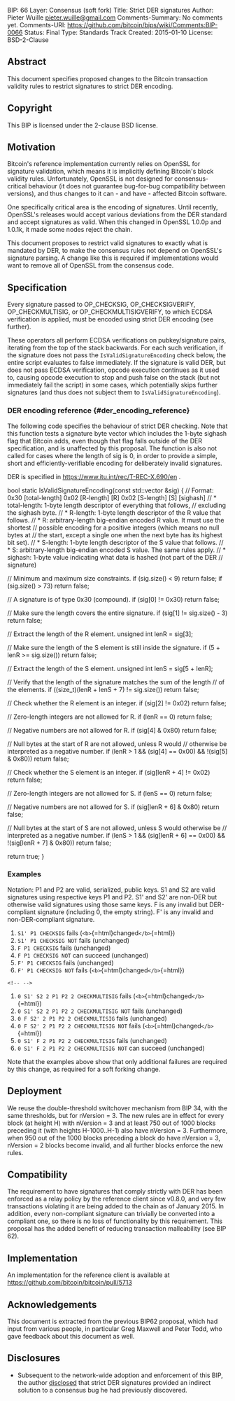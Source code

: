 BIP: 66
Layer: Consensus (soft fork)
Title: Strict DER signatures
Author: Pieter Wuille <pieter.wuille@gmail.com>
Comments-Summary: No comments yet.
Comments-URI: https://github.com/bitcoin/bips/wiki/Comments:BIP-0066
Status: Final
Type: Standards Track
Created: 2015-01-10
License: BSD-2-Clause

## Abstract

This document specifies proposed changes to the Bitcoin transaction
validity rules to restrict signatures to strict DER encoding.

## Copyright

This BIP is licensed under the 2-clause BSD license.

## Motivation

Bitcoin\'s reference implementation currently relies on OpenSSL for
signature validation, which means it is implicitly defining Bitcoin\'s
block validity rules. Unfortunately, OpenSSL is not designed for
consensus-critical behaviour (it does not guarantee bug-for-bug
compatibility between versions), and thus changes to it can - and have -
affected Bitcoin software.

One specifically critical area is the encoding of signatures. Until
recently, OpenSSL\'s releases would accept various deviations from the
DER standard and accept signatures as valid. When this changed in
OpenSSL 1.0.0p and 1.0.1k, it made some nodes reject the chain.

This document proposes to restrict valid signatures to exactly what is
mandated by DER, to make the consensus rules not depend on OpenSSL\'s
signature parsing. A change like this is required if implementations
would want to remove all of OpenSSL from the consensus code.

## Specification

Every signature passed to OP_CHECKSIG, OP_CHECKSIGVERIFY,
OP_CHECKMULTISIG, or OP_CHECKMULTISIGVERIFY, to which ECDSA verification
is applied, must be encoded using strict DER encoding (see further).

These operators all perform ECDSA verifications on pubkey/signature
pairs, iterating from the top of the stack backwards. For each such
verification, if the signature does not pass the
`IsValidSignatureEncoding` check below, the entire script evaluates to
false immediately. If the signature is valid DER, but does not pass
ECDSA verification, opcode execution continues as it used to, causing
opcode execution to stop and push false on the stack (but not
immediately fail the script) in some cases, which potentially skips
further signatures (and thus does not subject them to
`IsValidSignatureEncoding`).

### DER encoding reference {#der_encoding_reference}

The following code specifies the behaviour of strict DER checking. Note
that this function tests a signature byte vector which includes the
1-byte sighash flag that Bitcoin adds, even though that flag falls
outside of the DER specification, and is unaffected by this proposal.
The function is also not called for cases where the length of sig is 0,
in order to provide a simple, short and efficiently-verifiable encoding
for deliberately invalid signatures.

DER is specified in <https://www.itu.int/rec/T-REC-X.690/en> .

bool static IsValidSignatureEncoding(const std::vector<unsigned char> &sig) {
// Format: 0x30 [total-length] 0x02 [R-length] [R] 0x02 [S-length] [S] [sighash]
// * total-length: 1-byte length descriptor of everything that follows,
//   excluding the sighash byte.
// * R-length: 1-byte length descriptor of the R value that follows.
// * R: arbitrary-length big-endian encoded R value. It must use the shortest
//   possible encoding for a positive integers (which means no null bytes at
//   the start, except a single one when the next byte has its highest bit set).
// * S-length: 1-byte length descriptor of the S value that follows.
// * S: arbitrary-length big-endian encoded S value. The same rules apply.
// * sighash: 1-byte value indicating what data is hashed (not part of the DER
//   signature)

// Minimum and maximum size constraints.
if (sig.size() < 9) return false;
if (sig.size() > 73) return false;

// A signature is of type 0x30 (compound).
if (sig[0] != 0x30) return false;

// Make sure the length covers the entire signature.
if (sig[1] != sig.size() - 3) return false;

// Extract the length of the R element.
unsigned int lenR = sig[3];

// Make sure the length of the S element is still inside the signature.
if (5 + lenR >= sig.size()) return false;

// Extract the length of the S element.
unsigned int lenS = sig[5 + lenR];

// Verify that the length of the signature matches the sum of the length
// of the elements.
if ((size_t)(lenR + lenS + 7) != sig.size()) return false;

// Check whether the R element is an integer.
if (sig[2] != 0x02) return false;

// Zero-length integers are not allowed for R.
if (lenR == 0) return false;

// Negative numbers are not allowed for R.
if (sig[4] & 0x80) return false;

// Null bytes at the start of R are not allowed, unless R would
// otherwise be interpreted as a negative number.
if (lenR > 1 && (sig[4] == 0x00) && !(sig[5] & 0x80)) return false;

// Check whether the S element is an integer.
if (sig[lenR + 4] != 0x02) return false;

// Zero-length integers are not allowed for S.
if (lenS == 0) return false;

// Negative numbers are not allowed for S.
if (sig[lenR + 6] & 0x80) return false;

// Null bytes at the start of S are not allowed, unless S would otherwise be
// interpreted as a negative number.
if (lenS > 1 && (sig[lenR + 6] == 0x00) && !(sig[lenR + 7] & 0x80)) return false;

return true;
}

### Examples

Notation: P1 and P2 are valid, serialized, public keys. S1 and S2 are
valid signatures using respective keys P1 and P2. S1\' and S2\' are
non-DER but otherwise valid signatures using those same keys. F is any
invalid but DER-compliant signature (including 0, the empty string). F\'
is any invalid and non-DER-compliant signature.

1.  `S1' P1 CHECKSIG` fails (`<b>`{=html}changed`</b>`{=html})
2.  `S1' P1 CHECKSIG NOT` fails (unchanged)
3.  `F P1 CHECKSIG` fails (unchanged)
4.  `F P1 CHECKSIG NOT` can succeed (unchanged)
5.  `F' P1 CHECKSIG` fails (unchanged)
6.  `F' P1 CHECKSIG NOT` fails (`<b>`{=html}changed`</b>`{=html})

```{=html}
<!-- -->
```
1.  `0 S1' S2 2 P1 P2 2 CHECKMULTISIG` fails
(`<b>`{=html}changed`</b>`{=html})
2.  `0 S1' S2 2 P1 P2 2 CHECKMULTISIG NOT` fails (unchanged)
3.  `0 F S2' 2 P1 P2 2 CHECKMULTISIG` fails (unchanged)
4.  `0 F S2' 2 P1 P2 2 CHECKMULTISIG NOT` fails
(`<b>`{=html}changed`</b>`{=html})
5.  `0 S1' F 2 P1 P2 2 CHECKMULTISIG` fails (unchanged)
6.  `0 S1' F 2 P1 P2 2 CHECKMULTISIG NOT` can succeed (unchanged)

Note that the examples above show that only additional failures are
required by this change, as required for a soft forking change.

## Deployment

We reuse the double-threshold switchover mechanism from BIP 34, with the
same thresholds, but for nVersion = 3. The new rules are in effect for
every block (at height H) with nVersion = 3 and at least 750 out of 1000
blocks preceding it (with heights H-1000..H-1) also have nVersion = 3.
Furthermore, when 950 out of the 1000 blocks preceding a block do have
nVersion = 3, nVersion = 2 blocks become invalid, and all further blocks
enforce the new rules.

## Compatibility

The requirement to have signatures that comply strictly with DER has
been enforced as a relay policy by the reference client since v0.8.0,
and very few transactions violating it are being added to the chain as
of January 2015. In addition, every non-compliant signature can
trivially be converted into a compliant one, so there is no loss of
functionality by this requirement. This proposal has the added benefit
of reducing transaction malleability (see BIP 62).

## Implementation

An implementation for the reference client is available at
<https://github.com/bitcoin/bitcoin/pull/5713>

## Acknowledgements

This document is extracted from the previous BIP62 proposal, which had
input from various people, in particular Greg Maxwell and Peter Todd,
who gave feedback about this document as well.

## Disclosures

-   Subsequent to the network-wide adoption and enforcement of this BIP,
the author
[disclosed](https://lists.linuxfoundation.org/pipermail/bitcoin-dev/2015-July/009697.html)
that strict DER signatures provided an indirect solution to a
consensus bug he had previously discovered.
